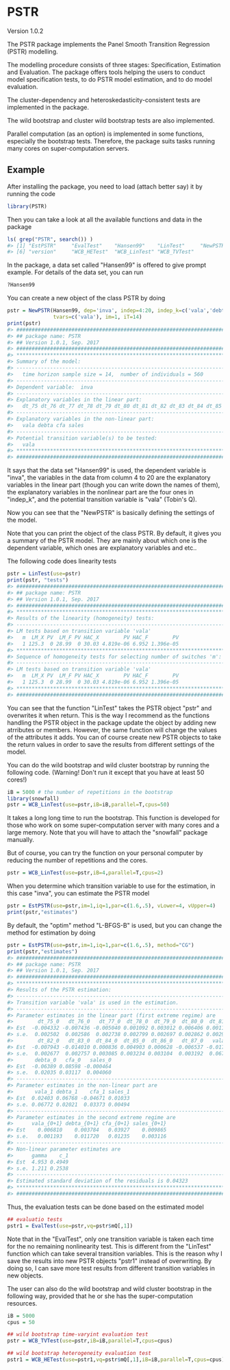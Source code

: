 <!-- README.md is generated from README.Rmd. Please edit that file -->
PSTR
====

Version 1.0.2

The PSTR package implements the Panel Smooth Transition Regression (PSTR) modelling.

The modelling procedure consists of three stages: Specification, Estimation and Evaluation. The package offers tools helping the users to conduct model specification tests, to do PSTR model estimation, and to do model evaluation.

The cluster-dependency and heteroskedasticity-consistent tests are implemented in the package.

The wild bootstrap and cluster wild bootstrap tests are also implemented.

Parallel computation (as an option) is implemented in some functions, especially the bootstrap tests. Therefore, the package suits tasks running many cores on super-computation servers.

Example
-------

After installing the package, you need to load (attach better say) it by running the code

``` r
library(PSTR)
```

Then you can take a look at all the available functions and data in the package

``` r
ls( grep("PSTR", search()) ) 
#> [1] "EstPSTR"     "EvalTest"    "Hansen99"    "LinTest"     "NewPSTR"    
#> [6] "version"     "WCB_HETest"  "WCB_LinTest" "WCB_TVTest"
```

In the package, a data set called "Hansen99" is offered to give prompt example. For details of the data set, you can run

``` r
?Hansen99 
```

You can create a new object of the class PSTR by doing

``` r
pstr = NewPSTR(Hansen99, dep='inva', indep=4:20, indep_k=c('vala','debta','cfa','sales'),
               tvars=c('vala'), im=1, iT=14)
print(pstr)
#> #########################################################################
#> ## package name: PSTR
#> ## Version 1.0.1, Sep. 2017
#> #########################################################################
#> ***********************************************************************
#> Summary of the model:
#> -----------------------------------------------------------------------
#>   time horizon sample size = 14,  number of individuals = 560
#> -----------------------------------------------------------------------
#> Dependent variable:  inva
#> -----------------------------------------------------------------------
#> Explanatory variables in the linear part:
#>   dt_75 dt_76 dt_77 dt_78 dt_79 dt_80 dt_81 dt_82 dt_83 dt_84 dt_85 dt_86 dt_87 vala debta cfa sales
#> -----------------------------------------------------------------------
#> Explanatory variables in the non-linear part:
#>   vala debta cfa sales
#> -----------------------------------------------------------------------
#> Potential transition variable(s) to be tested:
#>   vala
#> ***********************************************************************
#> #########################################################################
```

It says that the data set "Hansen99" is used, the dependent variable is "inva", the variables in the data from column 4 to 20 are the explanatory variables in the linear part (though you can write down the names of them), the explanatory variables in the nonlinear part are the four ones in "indep\_k", and the potential transition variable is "vala" (Tobin's Q).

Now you can see that the "NewPSTR" is basically defining the settings of the model.

Note that you can print the object of the class PSTR. By default, it gives you a summary of the PSTR model. They are mainly about which one is the dependent variable, which ones are explanatory variables and etc..

The following code does linearity tests

``` r
pstr = LinTest(use=pstr) 
print(pstr, "tests")
#> #########################################################################
#> ## package name: PSTR
#> ## Version 1.0.1, Sep. 2017
#> #########################################################################
#> ***********************************************************************
#> Results of the linearity (homogeneity) tests:
#> -----------------------------------------------------------------------
#> LM tests based on transition variable 'vala'
#>   m  LM_X PV  LM_F PV HAC_X        PV HAC_F        PV
#>   1 125.3  0 28.99  0 30.03 4.819e-06 6.952 1.396e-05
#> ***********************************************************************
#> Sequence of homogeneity tests for selecting number of switches 'm':
#> -----------------------------------------------------------------------
#> LM tests based on transition variable 'vala'
#>   m  LM_X PV  LM_F PV HAC_X        PV HAC_F        PV
#>   1 125.3  0 28.99  0 30.03 4.819e-06 6.952 1.396e-05
#> ***********************************************************************
#> #########################################################################
```

You can see that the function "LinTest" takes the PSTR object "pstr" and overwrites it when return. This is the way I recommend as the functions handling the PSTR object in the package update the object by adding new atrributes or members. However, the same function will change the values of the attributes it adds. You can of course create new PSTR objects to take the return values in order to save the results from different settings of the model.

You can do the wild bootstrap and wild cluster bootstrap by running the following code. (Warning! Don't run it except that you have at least 50 cores!)

``` r
iB = 5000 # the number of repetitions in the bootstrap
library(snowfall)
pstr = WCB_LinTest(use=pstr,iB=iB,parallel=T,cpus=50)
```

It takes a long long time to run the bootstrap. This function is developed for those who work on some super-computation server with many cores and a large memory. Note that you will have to attach the "snowfall" package manually.

But of course, you can try the function on your personal computer by reducing the number of repetitions and the cores.

``` r
pstr = WCB_LinTest(use=pstr,iB=4,parallel=T,cpus=2)
```

When you determine which transition variable to use for the estimation, in this case "inva", you can estimate the PSTR model

``` r
pstr = EstPSTR(use=pstr,im=1,iq=1,par=c(1.6,.5), vLower=4, vUpper=4)
print(pstr,"estimates")
```

By default, the "optim" method "L-BFGS-B" is used, but you can change the method for estimation by doing

``` r
pstr = EstPSTR(use=pstr,im=1,iq=1,par=c(1.6,.5), method="CG")
print(pstr,"estimates")
#> #########################################################################
#> ## package name: PSTR
#> ## Version 1.0.1, Sep. 2017
#> #########################################################################
#> ***********************************************************************
#> Results of the PSTR estimation:
#> -----------------------------------------------------------------------
#> Transition variable 'vala' is used in the estimation.
#> -----------------------------------------------------------------------
#> Parameter estimates in the linear part (first extreme regime) are
#>        dt_75_0   dt_76_0   dt_77_0  dt_78_0  dt_79_0  dt_80_0  dt_81_0
#> Est  -0.004332 -0.007436 -0.005040 0.001092 0.003012 0.006406 0.001119
#> s.e.  0.002502  0.002586  0.002738 0.002799 0.002697 0.002862 0.002944
#>        dt_82_0   dt_83_0  dt_84_0  dt_85_0  dt_86_0   dt_87_0   vala_0
#> Est  -0.007943 -0.014010 0.000836 0.004903 0.000628 -0.006537 -0.01722
#> s.e.  0.002677  0.002757 0.003085 0.003234 0.003104  0.003192  0.06771
#>       debta_0   cfa_0   sales_0
#> Est  -0.06389 0.08598 -0.000464
#> s.e.  0.02035 0.03117  0.004060
#> -----------------------------------------------------------------------
#> Parameter estimates in the non-linear part are
#>       vala_1 debta_1    cfa_1 sales_1
#> Est  0.02403 0.06768 -0.04671 0.01033
#> s.e. 0.06772 0.02021  0.03373 0.00494
#> -----------------------------------------------------------------------
#> Parameter estimates in the second extreme regime are
#>      vala_{0+1} debta_{0+1} cfa_{0+1} sales_{0+1}
#> Est    0.006810    0.003784   0.03927    0.009865
#> s.e.   0.001193    0.011720   0.01235    0.003116
#> -----------------------------------------------------------------------
#> Non-linear parameter estimates are
#>      gamma    c_1
#> Est  4.953 0.4949
#> s.e. 1.211 0.2538
#> -----------------------------------------------------------------------
#> Estimated standard deviation of the residuals is 0.04323
#> ***********************************************************************
#> #########################################################################
```

Thus, the evaluation tests can be done based on the estimated model

``` r
## evaluatio tests
pstr1 = EvalTest(use=pstr,vq=pstr$mQ[,1])
```

Note that in the "EvalTest", only one transition variable is taken each time for the no remaining nonlinearity test. This is different from the "LinTest" function which can take several transition variables. This is the reason why I save the results into new PSTR objects "pstr1" instead of overwriting. By doing so, I can save more test results from different transition variables in new objects.

The user can also do the wild bootstrap and wild cluster bootstrap in the following way, provided that he or she has the super-computation resources.

``` r
iB = 5000
cpus = 50

## wild bootstrap time-varyint evaluation test 
pstr = WCB_TVTest(use=pstr,iB=iB,parallel=T,cpus=cpus)

## wild bootstrap heterogeneity evaluation test
pstr1 = WCB_HETest(use=pstr1,vq=pstr$mQ[,1],iB=iB,parallel=T,cpus=cpus)
```
